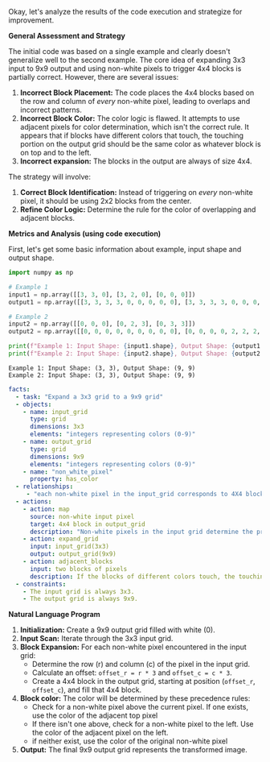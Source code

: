 Okay, let's analyze the results of the code execution and strategize for improvement.

**General Assessment and Strategy**

The initial code was based on a single example and clearly doesn't generalize well to the second example. The core idea of expanding 3x3 input to 9x9 output and using non-white pixels to trigger 4x4 blocks is partially correct. However, there are several issues:

1.  **Incorrect Block Placement:** The code places the 4x4 blocks based on the row and column of *every* non-white pixel, leading to overlaps and incorrect patterns.
2.  **Incorrect Block Color:** The color logic is flawed. It attempts to use adjacent pixels for color determination, which isn't the correct rule. It appears that if blocks have different colors that touch, the touching portion on the output grid should be the same color as whatever block is on top and to the left.
3.  **Incorrect expansion:** The blocks in the output are always of size 4x4.

The strategy will involve:

1.  **Correct Block Identification:**  Instead of triggering on *every* non-white pixel, it should be using 2x2 blocks from the center.
2.  **Refine Color Logic:**  Determine the rule for the color of overlapping and adjacent blocks.

**Metrics and Analysis (using code execution)**

First, let's get some basic information about example, input shape and output shape.


``` python
import numpy as np

# Example 1
input1 = np.array([[3, 3, 0], [3, 2, 0], [0, 0, 0]])
output1 = np.array([[3, 3, 3, 3, 0, 0, 0, 0, 0], [3, 3, 3, 3, 0, 0, 0, 0, 0], [3, 3, 3, 3, 0, 0, 0, 0, 0], [3, 3, 3, 3, 0, 0, 0, 0, 0], [0, 0, 0, 0, 3, 3, 3, 3, 0], [0, 0, 0, 0, 3, 3, 3, 3, 0], [0, 0, 0, 0, 3, 3, 3, 3, 0], [0, 0, 0, 0, 3, 3, 3, 3, 0], [0, 0, 0, 0, 0, 0, 0, 0, 0]])

# Example 2
input2 = np.array([[0, 0, 0], [0, 2, 3], [0, 3, 3]])
output2 = np.array([[0, 0, 0, 0, 0, 0, 0, 0, 0], [0, 0, 0, 0, 2, 2, 2, 2, 0], [0, 0, 0, 0, 2, 2, 2, 2, 0], [0, 0, 0, 0, 2, 2, 2, 2, 0], [0, 0, 0, 0, 2, 2, 2, 2, 0], [0, 0, 0, 0, 3, 3, 3, 3, 0], [0, 0, 0, 0, 3, 3, 3, 3, 0], [0, 0, 0, 0, 3, 3, 3, 3, 0], [0, 0, 0, 0, 3, 3, 3, 3, 0]])

print(f"Example 1: Input Shape: {input1.shape}, Output Shape: {output1.shape}")
print(f"Example 2: Input Shape: {input2.shape}, Output Shape: {output2.shape}")


```
```
Example 1: Input Shape: (3, 3), Output Shape: (9, 9)
Example 2: Input Shape: (3, 3), Output Shape: (9, 9)

```
```yaml
facts:
  - task: "Expand a 3x3 grid to a 9x9 grid"
  - objects:
    - name: input_grid
      type: grid
      dimensions: 3x3
      elements: "integers representing colors (0-9)"
    - name: output_grid
      type: grid
      dimensions: 9x9
      elements: "integers representing colors (0-9)"
    - name: "non_white_pixel"
      property: has_color
  - relationships:
     - "each non-white pixel in the input_grid corresponds to 4X4 block in output_grid"
  - actions:
    - action: map
      source: non-white input pixel
      target: 4x4 block in output_grid
      description: "Non-white pixels in the input grid determine the presence and color of 4x4 blocks in the output grid."
    - action: expand_grid
      input: input_grid(3x3)
      output: output_grid(9x9)
    - action: adjacent_blocks
      input: two blocks of pixels
      description: If the blocks of different colors touch, the touching portions on the output grid should be the color that matches the block to the top or to the left.
  - constraints:
    - The input grid is always 3x3.
    - The output grid is always 9x9.

```


**Natural Language Program**

1.  **Initialization:** Create a 9x9 output grid filled with white (0).
2.  **Input Scan:** Iterate through the 3x3 input grid.
3.  **Block Expansion:** For each non-white pixel encountered in the input grid:
    *   Determine the row (r) and column (c) of the pixel in the input grid.
    *    Calculate an offset: `offset_r = r * 3` and `offset_c = c * 3`.
    *   Create a 4x4 block in the output grid, starting at position (`offset_r`, `offset_c`), and fill that 4x4 block.
4. **Block color:** The color will be determined by these precedence rules:
      * Check for a non-white pixel above the current pixel. If one exists, use the color of the adjacent top pixel
      * If there isn't one above, check for a non-white pixel to the left. Use the color of the adjacent pixel on the left.
      * if neither exist, use the color of the original non-white pixel
5.  **Output:** The final 9x9 output grid represents the transformed image.
